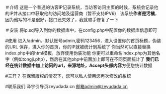 ＃介绍
这是一个普通的访客IP记录系统，当访客访问主页的时候，系统会记录他的IP并从接口中获取他的访问地及运营商（暂不支持IPV6）
该系统**作者是污橘**，因为他写的不是很好，接口还失效了，我就顺手修复了一下

＃安装
将ip.sql导入到你的数据库中，在config.php中配置你的数据库信息即可

#使用
进入/admin，默认账号admin,密码123456，进入设置你的首页标题，伪装的URL
保存，进入你的首页，你的IP就被统计到系统了
你当然可以直接替换index.php中的html模板，放弃使用伪装功能
你更可以重命名index.php为其他名字（例如tongji.php），然后在其他php中前面加上<?php include_once('./tongji.php'); ?>即可在不同页面统计了
**我们已经在统计数据中加上访问的url，来源地址，Accept头部内容**方便您统计数据

#三开？
在保留版权的情况下，您可以私人使用您再次修改的系统

#联系我们
泽宇引导页zeyudada.cn
邮箱admin@zeyudada.cn
